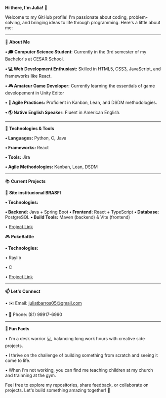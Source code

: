 **Hi there, I'm Julia!** 👋

Welcome to my GitHub profile! I'm passionate about coding, problem-solving, and bringing ideas to life through programming. Here's a little about me:

________________________________________________________________________________________________

🚀 **About Me**

 **• 🎓 Computer Science Student:** Currently in the 3rd semester of my Bachelor's at CESAR School.

 **• 💻 Web Development Enthusiast:** Skilled in HTML5, CSS3, JavaScript, and frameworks like React.

 **• 🎮 Amateur Game Developer:** Currently learning the essentials of game developement in Unity Editor

 **• 🌟 Agile Practices:** Proficient in Kanban, Lean, and DSDM methodologies.
 
  **• 🌎 Native English Speaker:** Fluent in American English.

 _______________________________________________________________________________________________

🔧 **Technologies & Tools**

 **• Languages:** Python, C, Java

 **• Frameworks:** React

 **• Tools:** Jira

 **• Agile Methodologies:** Kanban, Lean, DSDM

 _______________________________________________________________________________________________

📚 **Current Projects**


🌱 **Site institucional BRASFI**

 **• Technologies:**

   **• Backend:** Java + Spring Boot
   **• Frontend:** React + TypeScript
   **• Database:** PostgreSQL
   **• Build Tools:** Maven (backend) & Vite (frontend)

 • [Project Link](https://github.com/MatheusMV05/Projetos-2---G1)


🎮 **PokeBattle**

 **• Technologies:**

   • Raylib

   • C

 • [Project Link](https://github.com/MatheusMV05/PokeBattle)

________________________________________________________________________________________________

**📫 Let's Connect**

 • ✉️ Email: juliatbarros05@gmail.com

 • 📱 Phone: (81) 99917-6990

 _______________________________________________________________________________________________

**🌟 Fun Facts**

 • I'm a desk warrior 💻, balancing long work hours with creative side projects.

 • I thrive on the challenge of building something from scratch and seeing it come to life.

 • When i'm not working, you can find me teaching children at my church and trainning at the gym.

Feel free to explore my repositories, share feedback, or collaborate on projects. Let's build something amazing together! 🚀
